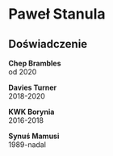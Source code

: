 # Paweł Stanula


## Doświadczenie
**Chep Brambles**\
od 2020

**Davies Turner**\
2018-2020

**KWK Borynia**\
2016-2018

**Synuś Mamusi**\
1989-nadal
